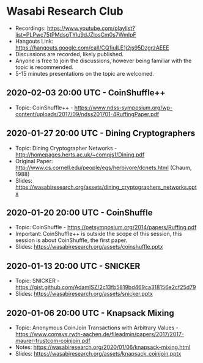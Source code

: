 # Wasabi Research Club

- Recordings: https://www.youtube.com/playlist?list=PLPwc75tPMdsgTYlu9dJZlosCm0s7WmIpF
- Hangouts Link: https://hangouts.google.com/call/CQ1iuILE1j2js95DzgrzAEEE  
- Discussions are recorded, likely published.  
- Anyone is free to join the discussions, however being familiar with the topic is recommended.  
- 5-15 minutes presentations on the topic are welcomed.

## 2020-02-03 20:00 UTC - CoinShuffle++

- Topic: CoinShuffle++ - https://www.ndss-symposium.org/wp-content/uploads/2017/09/ndss201701-4RuffingPaper.pdf

## 2020-01-27 20:00 UTC - Dining Cryptographers

- Topic: Dining Cryptographer Networks - http://homepages.herts.ac.uk/~comqjs1/Dining.pdf
- Original Paper: http://www.cs.cornell.edu/people/egs/herbivore/dcnets.html (Chaum, 1988)
- Slides: https://wasabiresearch.org/assets/dining_cryptographers_networks.pptx

## 2020-01-20 20:00 UTC - CoinShuffle

- Topic: CoinShuffle - https://petsymposium.org/2014/papers/Ruffing.pdf
- Important: CoinShuffle++ is outside the scope of this session, this session is about CoinShuffle, the first paper.
- Slides: https://wasabiresearch.org/assets/coinshuffle.pptx

## 2020-01-13 20:00 UTC - SNICKER

- Topic: SNICKER - https://gist.github.com/AdamISZ/2c13fb5819bd469ca318156e2cf25d79
- Slides: https://wasabiresearch.org/assets/snicker.pptx

## 2020-01-06 20:00 UTC - Knapsack Mixing

- Topic: Anonymous CoinJoin Transactions with Arbitrary Values - https://www.comsys.rwth-aachen.de/fileadmin/papers/2017/2017-maurer-trustcom-coinjoin.pdf
- Notes: https://wasabiresearch.org/2020/01/06/knapsack-mixing.html
- Slides: https://wasabiresearch.org/assets/knapsack_coinjoin.pptx
